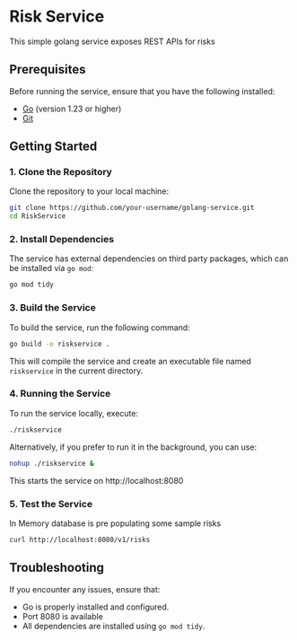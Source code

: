 
# Risk Service

This simple golang service exposes REST APIs for risks

## Prerequisites

Before running the service, ensure that you have the following installed:

- [Go](https://golang.org/doc/install) (version 1.23 or higher)
- [Git](https://git-scm.com/)

## Getting Started

### 1. Clone the Repository

Clone the repository to your local machine:

```bash
git clone https://github.com/your-username/golang-service.git
cd RiskService
```

### 2. Install Dependencies

The service has external dependencies on third party packages, which can be installed via `go mod`:

```bash
go mod tidy
```

### 3. Build the Service

To build the service, run the following command:

```bash
go build -o riskservice .
```

This will compile the service and create an executable file named `riskservice` in the current directory.

### 4. Running the Service

To run the service locally, execute:

```bash
./riskservice
```

Alternatively, if you prefer to run it in the background, you can use:

```bash
nohup ./riskservice &
```

This starts the service on http://localhost:8080

### 5. Test the Service

In Memory database is pre populating some sample risks

```bash
curl http://localhost:8080/v1/risks
```

## Troubleshooting

If you encounter any issues, ensure that:

- Go is properly installed and configured.
- Port 8080 is available
- All dependencies are installed using `go mod tidy`.
